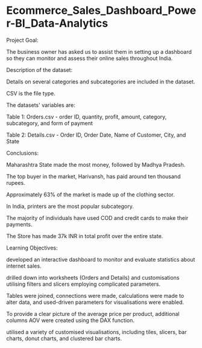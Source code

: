 # Ecommerce_Sales_Dashboard_Power-BI_Data-Analytics
Project Goal:

The business owner has asked us to assist them in setting up a dashboard so they can monitor and assess their online sales throughout India.


Description of the dataset:

Details on several categories and subcategories are included in the dataset.

CSV is the file type.

The datasets' variables are:

Table 1: Orders.csv - order ID, quantity, profit, amount, category, subcategory, and form of payment

Table 2: Details.csv - Order ID, Order Date, Name of Customer, City, and State

Conclusions:

Maharashtra State made the most money, followed by Madhya Pradesh.

The top buyer in the market, Harivansh, has paid around ten thousand rupees.

Approximately 63% of the market is made up of the clothing sector.

In India, printers are the most popular subcategory.

The majority of individuals have used COD and credit cards to make their payments.

The Store has made 37k INR in total profit over the entire state.

Learning Objectives:

developed an interactive dashboard to monitor and evaluate statistics about internet sales.

drilled down into worksheets (Orders and Details) and customisations utilising filters and slicers employing complicated parameters.

Tables were joined, connections were made, calculations were made to alter data, and used-driven parameters for visualisations were enabled.

To provide a clear picture of the average price per product, additional columns AOV were created using the DAX function.

utilised a variety of customised visualisations, including tiles, slicers, bar charts, donut charts, and clustered bar charts.
